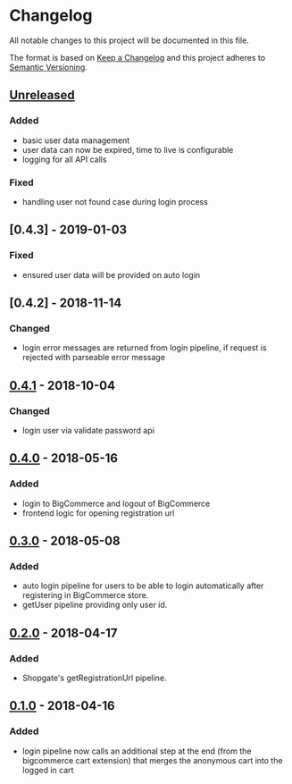 # Changelog

All notable changes to this project will be documented in this file.

The format is based on [Keep a Changelog](http://keepachangelog.com/) and this project adheres to [Semantic Versioning](http://semver.org/).

## [Unreleased]
### Added
- basic user data management
- user data can now be expired, time to live is configurable
- logging for all API calls
### Fixed
- handling user not found case during login process

## [0.4.3] - 2019-01-03
### Fixed
- ensured user data will be provided on auto login

## [0.4.2] - 2018-11-14
### Changed
- login error messages are returned from login pipeline, if request is rejected with parseable error message

## [0.4.1] - 2018-10-04
### Changed
- login user via validate password api

## [0.4.0] - 2018-05-16
### Added
- login to BigCommerce and logout of BigCommerce
- frontend logic for opening registration url

## [0.3.0] - 2018-05-08
### Added
- auto login pipeline for users to be able to login automatically after registering in BigCommerce store.
- getUser pipeline providing only user id.

## [0.2.0] - 2018-04-17
### Added
- Shopgate's getRegistrationUrl pipeline.

## [0.1.0] - 2018-04-16
### Added
- login pipeline now calls an additional step at the end (from the bigcommerce cart extension) that merges the anonymous cart into the logged in cart

[Unreleased]: https://github.com/shopgate/ext-bigcommerce-user/compare/v0.4.1...HEAD
[0.4.1]: https://github.com/shopgate/ext-bigcommerce-user/compare/v0.4.0...v0.4.1
[0.4.0]: https://github.com/shopgate/ext-bigcommerce-user/compare/v0.3.0...v0.4.0
[0.3.0]: https://github.com/shopgate/ext-bigcommerce-user/compare/v0.2.0...v0.3.0
[0.2.0]: https://github.com/shopgate/ext-bigcommerce-user/compare/v0.1.0...v0.2.0
[0.1.0]: https://github.com/shopgate/ext-bigcommerce-user/tree/v0.1.0
